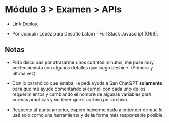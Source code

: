 <h1>Módulo 3 > Examen > APIs</h1>
<ul>
  <li><a href="aquí va el link"><p>Link Deploy.</p></a></li>
  <li><p>Por Joaquín López para Desafío Latam - Full Stack Javascript (G68).</p></li>
</ul>

<h2>Notas</h2>
<ul>
  <li><p>Pido disculpas por atrasarme unos cuantos minutos, me puse muy perfeccionista con algunos detalles que luego deshice. (Primera y última vez)</p></li>
  <li><p>Con lo paranóico que estaba, le pedí ayuda a San ChatGPT <b>solamente</b> para que me ayude comentando si cumplí con cada uno de los requerimientos y cambiando el nombre de algunas variables para buenas prácticas y no tener que ir archivo por archivo.</p></li>
  <li><p>Respecto al punto anterior, espero haberme dado a entender de que lo usé solo como una herramienta y de la forma más responsable posible.</p></li>
</ul>
 
